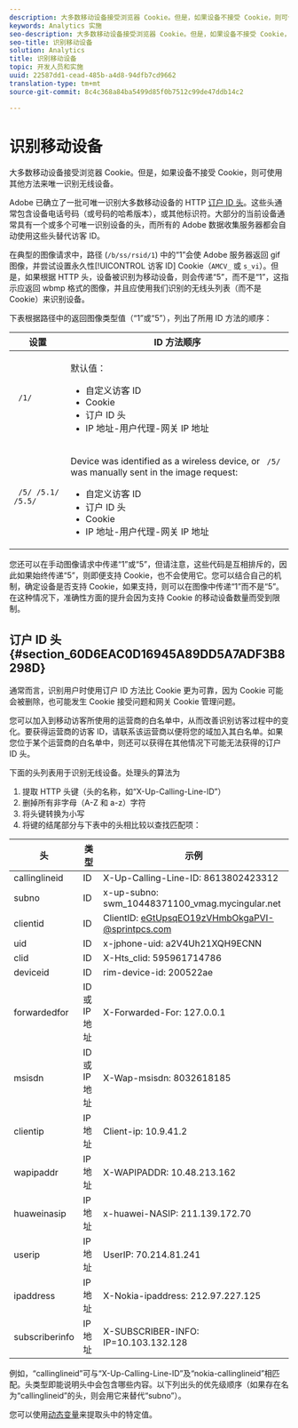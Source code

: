 ```yaml
---
description: 大多数移动设备接受浏览器 Cookie。但是，如果设备不接受 Cookie，则可使用其他方法来唯一识别无线设备。
keywords: Analytics 实施
seo-description: 大多数移动设备接受浏览器 Cookie。但是，如果设备不接受 Cookie，则可使用其他方法来唯一识别无线设备。
seo-title: 识别移动设备
solution: Analytics
title: 识别移动设备
topic: 开发人员和实施
uuid: 22587dd1-cead-485b-a4d8-94dfb7cd9662
translation-type: tm+mt
source-git-commit: 8c4c368a84ba5499d85f0b7512c99de47ddb14c2

---
```



# 识别移动设备

大多数移动设备接受浏览器 Cookie。但是，如果设备不接受 Cookie，则可使用其他方法来唯一识别无线设备。

Adobe 已确立了一批可唯一识别大多数移动设备的 HTTP [订户 ID 头](/help/implement/js-implementation/c-unique-visitors/visid-mobile.md#section_60D6EAC0D16945A89DD5A7ADF3B8298D)。这些头通常包含设备电话号码（或号码的哈希版本），或其他标识符。大部分的当前设备通常具有一个或多个可唯一识别设备的头，而所有的 Adobe 数据收集服务器都会自动使用这些头替代访客 ID。

在典型的图像请求中，路径 (`/b/ss/rsid/1`) 中的“1”会使 Adobe 服务器返回 gif 图像，并尝试设置永久性[!UICONTROL 访客 ID] Cookie（`AMCV_` 或 `s_vi`）。但是，如果根据 HTTP 头，设备被识别为移动设备，则会传递“5”，而不是“1”，这指示应返回 wbmp 格式的图像，并且应使用我们识别的无线头列表（而不是 Cookie）来识别设备。

下表根据路径中的返回图像类型值（“1”或“5”），列出了所用 ID 方法的顺序：

<table id="table_07B0E55D5DAA4552A5CBC6937D47A857"> 
 <thead> 
  <tr> 
   <th colname="col1" class="entry"> 设置 </th> 
   <th colname="col2" class="entry"> ID 方法顺序 </th> 
  </tr> 
 </thead>
 <tbody> 
  <tr> 
   <td colname="col1"> <code> /1/</code> </td> 
   <td colname="col2"> <p>默认值： </p> 
    <ul id="ul_E37E9919658A492C92187BAA18D33AB6"> 
     <li id="li_1A9E39C7CFB24C68AA07C8E85D33A858">自定义访客 ID </li> 
     <li id="li_0DC8D17828C848BEB614C6E47C090064">Cookie </li> 
     <li id="li_52706792FAD14F459266E3A672F92EA1">订户 ID 头 </li> 
     <li id="li_ECAD713D22314338BB5C92167DC0BB02"> IP 地址-用户代理-网关 IP 地址 </li> 
    </ul> </td> 
  </tr> 
  <tr> 
   <td colname="col1"> <code> /5/ /5.1/ /5.5/</code> </td> 
   <td colname="col2"> <p>Device was identified as a wireless device, or <code> /5/</code> was manually sent in the image request: </p> 
    <ul id="ul_624BEDFA3E1243CF9B42081D8B8EFFFB"> 
     <li id="li_D65761D23B684DB59BC23E92C9098122">自定义访客 ID </li> 
     <li id="li_ADBA806B74CA43EFA8612301E06106C6">订户 ID 头 </li> 
     <li id="li_79DFD0DEAA1242C09A03E8134A40F799">Cookie </li> 
     <li id="li_A462B9120FC6443480D62F37D456747E">IP 地址-用户代理-网关 IP 地址 </li> 
    </ul> </td> 
  </tr> 
 </tbody> 
</table>

您还可以在手动图像请求中传递“1”或“5”，但请注意，这些代码是互相排斥的，因此如果始终传递“5”，则即便支持 Cookie，也不会使用它。您可以结合自己的机制，确定设备是否支持 Cookie，如果支持，则可以在图像中传递“1”而不是“5”。在这种情况下，准确性方面的提升会因为支持 Cookie 的移动设备数量而受到限制。

## 订户 ID 头 {#section_60D6EAC0D16945A89DD5A7ADF3B8298D}

通常而言，识别用户时使用订户 ID 方法比 Cookie 更为可靠，因为 Cookie 可能会被删除，也可能发生 Cookie 接受问题和网关 Cookie 管理问题。

您可以加入到移动访客所使用的运营商的白名单中，从而改善识别访客过程中的变化。要获得运营商的访客 ID，请联系该运营商以便将您的域加入其白名单。如果您位于某个运营商的白名单中，则还可以获得在其他情况下可能无法获得的订户 ID 头。

下面的头列表用于识别无线设备。处理头的算法为

1. 提取 HTTP 头键（头的名称，如“X-Up-Calling-Line-ID”）
1. 删掉所有非字母（A-Z 和 a-z）字符
1. 将头键转换为小写
1. 将键的结尾部分与下表中的头相比较以查找匹配项：

| 头 | 类型 | 示例 |
|---|---|---|
| callinglineid | ID | X-Up-Calling-Line-ID: 8613802423312 |
| subno | ID | x-up-subno: swm_10448371100_vmag.mycingular.net |
| clientid | ID | ClientID: eGtUpsqEO19zVHmbOkgaPVI-@sprintpcs.com |
| uid | ID | x-jphone-uid: a2V4Uh21XQH9ECNN |
| clid | ID | X-Hts_clid: 595961714786 |
| deviceid | ID | rim-device-id: 200522ae |
| forwardedfor | ID 或 IP 地址 | X-Forwarded-For: 127.0.0.1 |
| msisdn | ID 或 IP 地址 | X-Wap-msisdn: 8032618185 |
| clientip | IP 地址 | Client-ip: 10.9.41.2 |
| wapipaddr | IP 地址 | X-WAPIPADDR: 10.48.213.162 |
| huaweinasip | IP 地址 | x-huawei-NASIP: 211.139.172.70 |
| userip | IP 地址 | UserIP: 70.214.81.241 |
| ipaddress | IP 地址 | X-Nokia-ipaddress: 212.97.227.125 |
| subscriberinfo | IP 地址 | X-SUBSCRIBER-INFO: IP=10.103.132.128 |

例如，“callinglineid”可与“X-Up-Calling-Line-ID”及“nokia-callinglineid”相匹配。头类型即能说明头中会包含哪些内容。以下列出头的优先级顺序（如果存在名为“callinglineid”的头，则会用它来替代“subno”）。

您可以使用[动态变量](/help/implement/js-implementation/c-variables/dynvars-overview.md)来提取头中的特定值。
